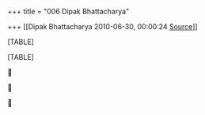 +++
title = "006 Dipak Bhattacharya"

+++
[[Dipak Bhattacharya	2010-06-30, 00:00:24 [Source](https://groups.google.com/g/bvparishat/c/9a1BCmI5yqQ)]]



[TABLE]

[TABLE]







